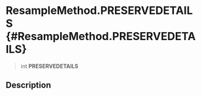 ResampleMethod.PRESERVEDETAILS {#ResampleMethod.PRESERVEDETAILS}
==============================

> int **PRESERVEDETAILS**

Description
-----------
